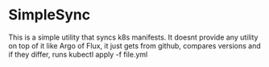 # SimpleSync

This is a simple utility that syncs k8s manifests. It doesnt provide any utility on top of it like Argo of Flux, it just gets from github, compares versions and if they differ, runs kubectl apply -f file.yml
